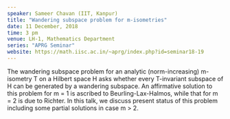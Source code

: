```yaml
---
speaker: Sameer Chavan (IIT, Kanpur)
title: "Wandering subspace problem for m-isometries"
date: 11 December, 2018
time: 3 pm
venue: LH-1, Mathematics Department
series: "APRG Seminar"
website: https://math.iisc.ac.in/~aprg/index.php?id=seminar18-19
---
```


The wandering subspace problem for an analytic (norm-increasing)
m-isometry T on a Hilbert space H asks whether every T-invariant subspace
of H can be generated by a wandering subspace. An affirmative solution to
this problem for m = 1 is ascribed to Beurling-Lax-Halmos, while that for
m = 2 is due to Richter. In this talk, we discuss present status of this
problem including some partial solutions in case m > 2.
